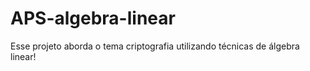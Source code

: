 # APS-algebra-linear
Esse projeto aborda o tema criptografia utilizando técnicas de álgebra linear!

